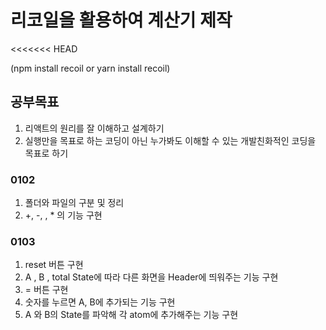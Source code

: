 # 리코일을 활용하여 계산기 제작

<<<<<<< HEAD

(npm install recoil or yarn install recoil)

## 공부목표

1. 리액트의 원리를 잘 이해하고 설계하기
2. 실행만을 목표로 하는 코딩이 아닌 누가봐도 이해할 수 있는 개발친화적인 코딩을 목표로 하기

### 0102

1. 폴더와 파일의 구분 및 정리
2. +, -, \, \* 의 기능 구현

### 0103

1. reset 버튼 구현
2. A , B , total State에 따라 다른 화면을 Header에 띄워주는 기능 구현
3. = 버튼 구현
4. 숫자를 누르면 A, B에 추가되는 기능 구현
5. A 와 B의 State를 파악해 각 atom에 추가해주는 기능 구현
